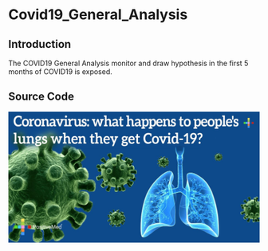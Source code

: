 # Covid19_General_Analysis
 
 ## Introduction
 The COVID19 General Analysis monitor and draw hypothesis in the first 5 months of COVID19 is exposed.

 ## Source Code
![covid19](images/covid19.jpg)
